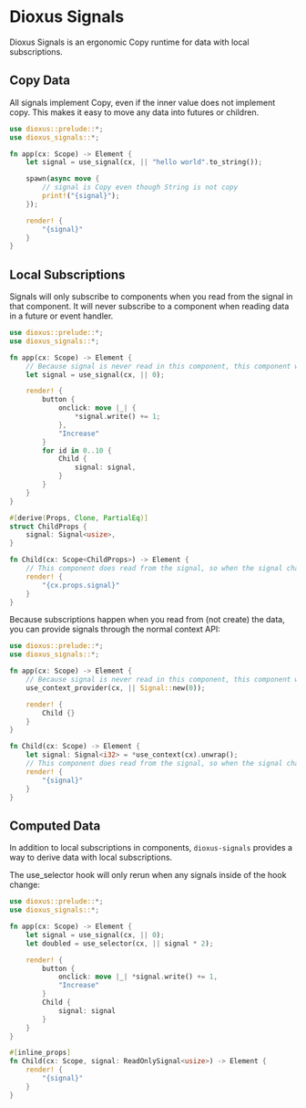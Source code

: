 # Dioxus Signals

Dioxus Signals is an ergonomic Copy runtime for data with local subscriptions.

## Copy Data

All signals implement Copy, even if the inner value does not implement copy. This makes it easy to move any data into futures or children.

```rust
use dioxus::prelude::*;
use dioxus_signals::*;

fn app(cx: Scope) -> Element {
    let signal = use_signal(cx, || "hello world".to_string());

    spawn(async move {
        // signal is Copy even though String is not copy
        print!("{signal}");
    });

    render! {
        "{signal}"
    }
}
```

## Local Subscriptions

Signals will only subscribe to components when you read from the signal in that component. It will never subscribe to a component when reading data in a future or event handler.

```rust
use dioxus::prelude::*;
use dioxus_signals::*;

fn app(cx: Scope) -> Element {
    // Because signal is never read in this component, this component will not rerun when the signal changes
    let signal = use_signal(cx, || 0);

    render! {
        button {
            onclick: move |_| {
                *signal.write() += 1;
            },
            "Increase"
        }
        for id in 0..10 {
            Child {
                signal: signal,
            }
        }
    }
}

#[derive(Props, Clone, PartialEq)]
struct ChildProps {
    signal: Signal<usize>,
}

fn Child(cx: Scope<ChildProps>) -> Element {
    // This component does read from the signal, so when the signal changes it will rerun
    render! {
        "{cx.props.signal}"
    }
}
```

Because subscriptions happen when you read from (not create) the data, you can provide signals through the normal context API:

```rust
use dioxus::prelude::*;
use dioxus_signals::*;

fn app(cx: Scope) -> Element {
    // Because signal is never read in this component, this component will not rerun when the signal changes
    use_context_provider(cx, || Signal::new(0));

    render! {
        Child {}
    }
}

fn Child(cx: Scope) -> Element {
    let signal: Signal<i32> = *use_context(cx).unwrap();
    // This component does read from the signal, so when the signal changes it will rerun
    render! {
        "{signal}"
    }
}
```

## Computed Data

In addition to local subscriptions in components, `dioxus-signals` provides a way to derive data with local subscriptions.

The use_selector hook will only rerun when any signals inside of the hook change:

```rust
use dioxus::prelude::*;
use dioxus_signals::*;

fn app(cx: Scope) -> Element {
    let signal = use_signal(cx, || 0);
    let doubled = use_selector(cx, || signal * 2);

    render! {
        button {
            onclick: move |_| *signal.write() += 1,
            "Increase"
        }
        Child {
            signal: signal
        }
    }
}

#[inline_props]
fn Child(cx: Scope, signal: ReadOnlySignal<usize>) -> Element {
    render! {
        "{signal}"
    }
}
```
